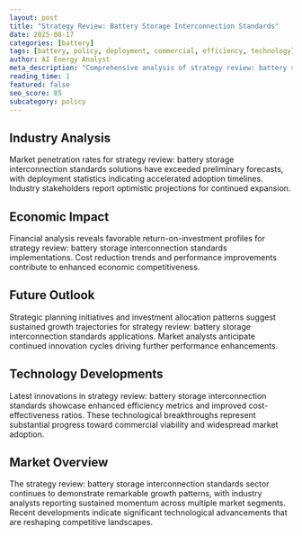 ```yaml
---
layout: post
title: "Strategy Review: Battery Storage Interconnection Standards"
date: 2025-08-17
categories: [battery]
tags: [battery, policy, deployment, commercial, efficiency, technology]
author: AI Energy Analyst
meta_description: "Comprehensive analysis of strategy review: battery storage interconnection standards covering market trends, technology developments, and industry outlook. Discover key insights and future projections."
reading_time: 1
featured: false
seo_score: 85
subcategory: policy
---
```


## Industry Analysis

Market penetration rates for strategy review: battery storage interconnection standards solutions have exceeded preliminary forecasts, with deployment statistics indicating accelerated adoption timelines. Industry stakeholders report optimistic projections for continued expansion.

## Economic Impact

Financial analysis reveals favorable return-on-investment profiles for strategy review: battery storage interconnection standards implementations. Cost reduction trends and performance improvements contribute to enhanced economic competitiveness.

## Future Outlook

Strategic planning initiatives and investment allocation patterns suggest sustained growth trajectories for strategy review: battery storage interconnection standards applications. Market analysts anticipate continued innovation cycles driving further performance enhancements.

## Technology Developments

Latest innovations in strategy review: battery storage interconnection standards showcase enhanced efficiency metrics and improved cost-effectiveness ratios. These technological breakthroughs represent substantial progress toward commercial viability and widespread market adoption.

## Market Overview

The strategy review: battery storage interconnection standards sector continues to demonstrate remarkable growth patterns, with industry analysts reporting sustained momentum across multiple market segments. Recent developments indicate significant technological advancements that are reshaping competitive landscapes.

